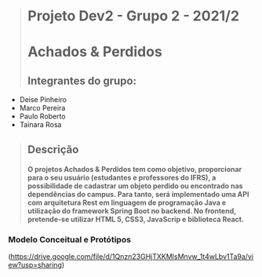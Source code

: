 ﻿


> # Projeto Dev2 - Grupo 2 - 2021/2
> # Achados & Perdidos
> ## Integrantes do grupo:

 - Deise Pinheiro
 - Marco Pereira
 - Paulo Roberto
 - Tainara Rosa

> ## Descrição
> #### 	O projetos Achados & Perdidos tem como objetivo, proporcionar para o seu usuário (estudantes e professores do IFRS), a possibilidade de cadastrar um objeto perdido ou encontrado nas dependências do campus. Para tanto, será implementado uma API com arquitetura Rest em linguagem de programação Java e utilização do framework Spring Boot no backend. No frontend, pretende-se utilizar HTML 5, CSS3, JavaScrip e biblioteca React.

### Modelo Conceitual e Protótipos
(https://drive.google.com/file/d/1Qnzn23GHjTXKMIsMnvw_1t4wLbv1Ta9a/view?usp=sharing)
